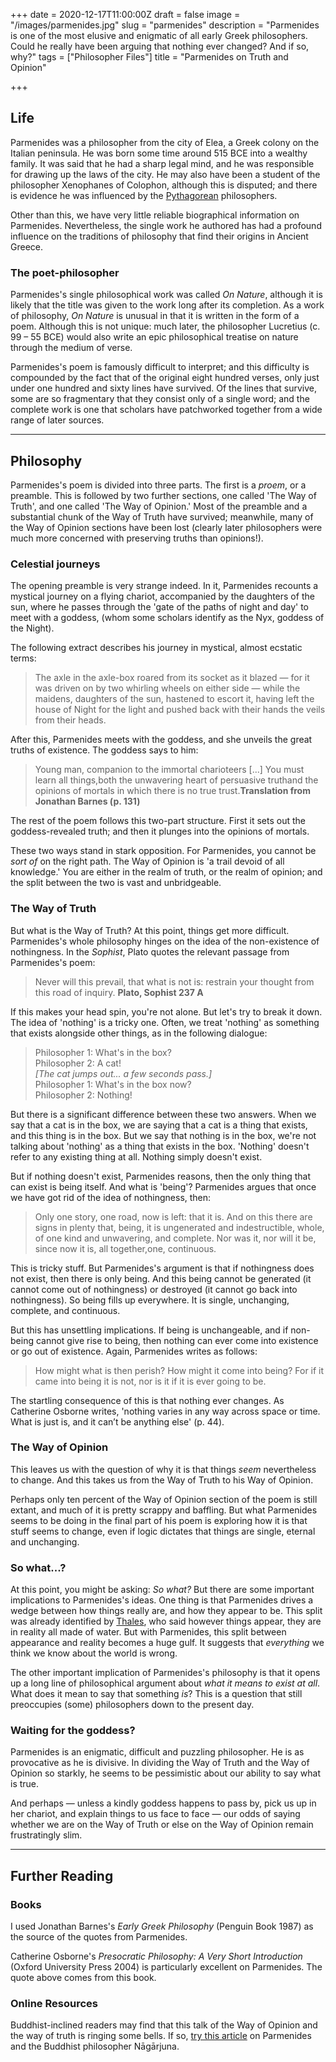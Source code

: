 +++
date = 2020-12-17T11:00:00Z
draft = false
image = "/images/parmenides.jpg"
slug = "parmenides"
description = "Parmenides is one of the most elusive and enigmatic of all early Greek philosophers. Could he really have been arguing that nothing ever changed? And if so, why?"
tags = ["Philosopher Files"]
title = "Parmenides on Truth and Opinion"

+++


## **Life**

Parmenides was a philosopher from the city of Elea, a Greek colony on the Italian peninsula. He was born some time around 515 BCE into a wealthy family. It was said that he had a sharp legal mind, and he was responsible for drawing up the laws of the city. He may also have been a student of the philosopher Xenophanes of Colophon, although this is disputed; and there is evidence he was influenced by the [Pythagorean](/pythagoras) philosophers.

Other than this, we have very little reliable biographical information on Parmenides. Nevertheless, the single work he authored has had a profound influence on the traditions of philosophy that find their origins in Ancient Greece.

### **The poet-philosopher**

Parmenides's single philosophical work was called _On Nature_, although it is likely that the title was given to the work long after its completion. As a work of philosophy, _On Nature_ is unusual in that it is written in the form of a poem. Although this is not unique: much later, the philosopher Lucretius (c. 99 – 55 BCE) would also write an epic philosophical treatise on nature through the medium of verse.

Parmenides's poem is famously difficult to interpret; and this difficulty is compounded by the fact that of the original eight hundred verses, only just under one hundred and sixty lines have survived. Of the lines that survive, some are so fragmentary that they consist only of a single word; and the complete work is one that scholars have patchworked together from a wide range of later sources.

---

## **Philosophy**

Parmenides's poem is divided into three parts. The first is a _proem_, or a preamble. This is followed by  two further sections, one called  'The Way of Truth', and one called 'The Way of Opinion.' Most of the preamble and a substantial chunk of the Way of Truth have survived; meanwhile, many of the Way of Opinion sections have been lost (clearly later philosophers were much more concerned with preserving truths than opinions!).

### Celestial journeys

The opening preamble is very strange indeed. In it, Parmenides recounts a mystical journey on a flying chariot, accompanied by the daughters of the sun, where he passes through the 'gate of the paths of night and day' to meet with a goddess, (whom some scholars identify as the Nyx, goddess of the Night).

The following extract describes his journey in mystical, almost ecstatic terms:

> The axle in the axle-box roared from its socket as it blazed — for it was driven on by two whirling wheels on either side — while the maidens, daughters of the sun, hastened to escort it, having left the house of Night for the light and pushed back with their hands the veils from their heads.

After this, Parmenides meets with the goddess, and she unveils the great truths of existence. The goddess says to him:

> Young man, companion to the immortal charioteers [...] You must learn all things,both the unwavering heart of persuasive truthand the opinions of mortals in which there is no true trust.**Translation from Jonathan Barnes (p. 131)**

The rest of the poem follows this two-part structure. First it sets out the goddess-revealed truth; and then it plunges into the opinions of mortals.

These two ways stand in stark opposition. For Parmenides, you cannot be _sort of_ on the right path. The Way of Opinion is 'a trail devoid of all knowledge.' You are either in the realm of truth, or the realm of opinion; and the split between the two is vast and unbridgeable.


### **The Way of Truth**

But what is the Way of Truth? At this point, things get more difficult. Parmenides's whole philosophy hinges on the idea of the non-existence of nothingness. In the _Sophist_, Plato quotes the relevant passage from Parmenides's poem:

> Never will this prevail, that what is not is: restrain your thought from this road of inquiry. **Plato, Sophist 237 A**

If this makes your head spin, you're not alone. But let's try to break it down. The idea of 'nothing' is a tricky one. Often, we treat 'nothing' as something that exists alongside other things, as in the following dialogue:

> Philosopher 1: What's in the box?<br />
> Philosopher 2: A cat!<br />
>_[The cat jumps out... a few seconds pass.]_<br />
> Philosopher 1: What's in the box now?<br />
> Philosopher 2: Nothing!

But there is a significant difference between these two answers. When we say that a cat is in the box, we are saying that a cat is a thing that exists, and this thing is in the box. But we say that nothing is in the box, we're not talking about 'nothing' as a thing that exists in the box. 'Nothing' doesn't refer to any existing thing at all. Nothing simply doesn't exist.

But if nothing doesn't exist, Parmenides reasons, then the only thing that can exist is being itself. And what is 'being'? Parmenides argues that once we have got rid of the idea of nothingness, then:

> Only one story, one road, now is left: that it is. And on this there are signs in plenty that, being, it is ungenerated and indestructible, whole, of one kind and unwavering, and complete. Nor was it, nor will it be, since now it is, all together,one, continuous.

This is tricky stuff. But Parmenides's argument is that if nothingness does not exist, then there is only being. And this being cannot be generated (it cannot come out of nothingness) or destroyed (it cannot go back into nothingness). So being fills up everywhere. It is single, unchanging, complete, and continuous.

But this has unsettling implications. If being is unchangeable, and if non-being cannot give rise to being, then nothing can ever come into existence or go out of existence. Again, Parmenides writes as follows:

> How might what is then perish? How might it come into being? For if it came into being it is not, nor is it if it is ever going to be.

The startling consequence of this is that nothing ever changes. As Catherine Osborne writes, 'nothing varies in any way across space or time. What is just is, and it can’t be anything else' (p. 44).

### **The Way of Opinion**

This leaves us with the question of why it is that things _seem_ nevertheless to change. And this takes us from the Way of Truth to his Way of Opinion.

Perhaps only ten percent of the Way of Opinion section of the poem is still extant, and much of it is pretty scrappy and baffling. But what Parmenides seems to be doing in the final part of his poem is exploring how it is that stuff seems to change, even if  logic dictates that things are single, eternal and unchanging.

### So what...?

At this point, you might be asking: _So what?_ But there are some important implications to Parmenides's ideas. One thing is that Parmenides drives a wedge between how things really are, and how they appear to be. This split was already identified by [Thales](/thales), who said however things appear, they are in reality all made of water. But with Parmenides, this split between appearance and reality becomes a huge gulf. It suggests that _everything_ we think we know about the world is wrong.

The other important implication of Parmenides's philosophy is that it opens up a long line of philosophical argument about _what it means to exist at all_. What does it mean to say that something _is_? This is a question that still preoccupies (some) philosophers down to the present day.

### Waiting for the goddess?

Parmenides is an enigmatic, difficult and puzzling philosopher. He is as provocative as he is divisive. In dividing the Way of Truth and the Way of Opinion so starkly, he seems to be pessimistic about our ability to say what is true.

And perhaps — unless a kindly goddess happens to pass by, pick us up in her chariot, and explain things to us face to face — our odds of saying whether we are on the Way of Truth or else on the Way of Opinion remain frustratingly slim.

---

## **Further Reading**

### **Books**

I used Jonathan Barnes's _Early Greek Philosophy_ (Penguin Book 1987) as the source of the quotes from Parmenides.

Catherine Osborne's _Presocratic Philosophy: A Very Short Introduction_ (Oxford University Press 2004) is particularly excellent on Parmenides. The quote above comes from this book.

### **Online Resources**

Buddhist-inclined readers may find that this talk of the Way of Opinion and the way of truth is ringing some bells. If so, [try this article](http://jocbs.org/index.php/jocbs/article/view/47) on Parmenides and the Buddhist philosopher Nāgārjuna.





